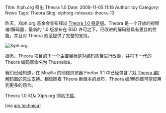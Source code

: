 Title: Xiph.org 释出 Theora 1.0
Date: 2008-11-05 11:18
Author: toy
Category: News
Tags: Theora
Slug: xiphorg-releases-theora-10

昨天，Xiph.org 基金会宣布释出 [Theora 1.0
稳定版](http://lists.xiph.org/pipermail/theora/2008-November/001921.html)。Theora
是一个开放的视频编/解码器，最新的 1.0 版发布在 BSD
许可之下，已改进的解码器具有更佳的性能，并且对 Theora
规范提供了完整的支持。

![Xiph.org](http://i.linuxtoy.org/i/2008/11/xiph.png)

据悉，Theora 项目的下一个主要目标是对编码质量进行改善，并将下一代的
Theora 编码器命名为 Thusnelda。

我们已经知道，在 Mozilla 的网络浏览器 Firefox 3.1 中已经包含了[对 Theora
编/解码器的原生支持](http://linuxtoy.org/archives/firefox-31-beta.html)。相信随着
Theora 新版本的发布，Theora 编/解码器可望应用到更多的场合。

Theora 1.0 可从 Xiph.org
网站[下载](http://downloads.xiph.org/releases/theora/)。

[via [ars
technica](http://arstechnica.com/journals/linux.ars/2008/11/04/xiph-org-releases-version-1-0-of-open-source-theora-codec)]
